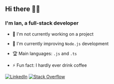 ## Hi there 👋🏽

### I'm Ian, a full-stack developer

- 🔭 I'm not currently working on a project

- 🌱 I'm currently improving `Node.js` development

- 🏆 Main languages: `.js` and `.ts`

- ⚡ Fun fact: I hardly ever drink coffee

[![LinkedIn](https://img.shields.io/badge/Connect-LinkedIn-blue)](https://linkedin.com/in/ianbandrade)
[![Stack Overflow](https://img.shields.io/badge/Follow-StackOverflow-orange)](https://stackoverflow.com/users/13660060)
